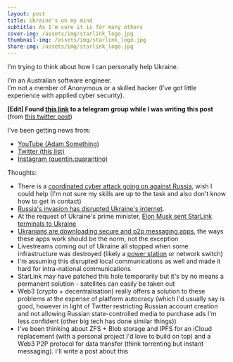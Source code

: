```yaml
---
layout: post
title: Ukraine's on my mind
subtitle: As I'm sure it is for many others
cover-img: /assets/img/starlink_logo.jpg
thumbnail-img: /assets/img/starlink_logo.jpg
share-img: /assets/img/starlink_logo.jpg
---
```


I'm trying to think about how I can personally help Ukraine.

I'm an Australian software engineer.  
I'm not a member of Anonymous or a skilled hacker (I've got little experience with applied cyber security).

**[Edit] Found [this link](https://t.me/itarmyofukraine) to a telegram group while I was writing this post** (from [this twitter post](https://twitter.com/ChristopherJM/status/1497813622793379842))

I've been getting news from:

- [YouTube (Adam Something)](https://www.youtube.com/c/adamsomething)
- [Twitter (this list)](https://twitter.com/i/lists/1494327296383021062?s=20)
- [Instagram (quentin.quarantino)](https://www.instagram.com/quentin.quarantino)

Thoughts:

- There is a [coordinated cyber attack going on against Russia](https://twitter.com/stavridisj/status/1497612824562044930?s=20&t=AJfpPp4bQftpg9kEuHsskQ), wish I could help (I'm not sure my skills are up to the task and also don't know how to get in contact)
- [Russia's invasion has disrupted Ukraine's internet](https://www.reuters.com/world/europe/internet-ukraine-disrupted-russian-troops-advance-2022-02-26/).
- At the request of Ukraine's prime minister, [Elon Musk sent StarLink terminals to Ukraine](https://www.reuters.com/technology/musk-says-starlink-active-ukraine-russian-invasion-disrupts-internet-2022-02-27/)
- [Ukranians are downloading secure and p2p messaging apps](https://www.forbes.com/sites/johnkoetsier/2022/02/25/ukrainians-prepping-for-internet-loss-by-getting-apps-for-offline-private-mesh-communications/), the ways these apps work should be the norm, not the exception
- Livestreams coming out of Ukraine all stopped when some infrastructure was destroyed (likely a [power station](https://twitter.com/sentdefender/status/1497288908178087937?s=20&t=AJfpPp4bQftpg9kEuHsskQ) or network switch)
- I'm assuming this disrupted local communications as well and made it hard for intra-national communications
- StarLink may have patched this hole temporarily but it's by no means a permanent solution - satellites can easily be taken out
- Web3 (crypto + decentralisation) really offers a solution to these problems at the expense of platform autocracy (which I'd usually say is good, however in light of Twitter restricting Russian account creation and not allowing Russian state-controlled media to purchase ads I'm less confident (other big tech has done similar things))
- I've been thinking about ZFS + Blob storage and IPFS for an iCloud replacement (with a personal project I'd love to build on top) and a Web3 P2P protocol for data transfer (think torrenting but instant messaging). I'll write a post about this
